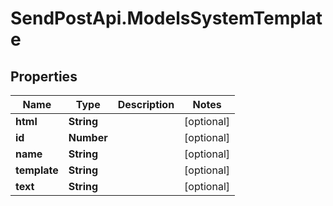 # SendPostApi.ModelsSystemTemplate

## Properties
Name | Type | Description | Notes
------------ | ------------- | ------------- | -------------
**html** | **String** |  | [optional] 
**id** | **Number** |  | [optional] 
**name** | **String** |  | [optional] 
**template** | **String** |  | [optional] 
**text** | **String** |  | [optional] 
